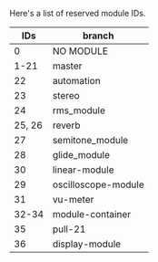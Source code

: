 Here's a list of reserved module IDs.

|IDs|branch|
|---|-----------|
| 0 | NO MODULE |
| 1-21 | master |
| 22 | automation |
| 23 | stereo |
| 24 | rms_module |
| 25, 26 | reverb |
| 27 | semitone_module |
| 28 | glide_module |
| 30 | linear-module |
| 29 | oscilloscope-module |
| 31 | vu-meter |
| 32-34 | module-container |
| 35 | pull-21 |
| 36 | display-module | 
